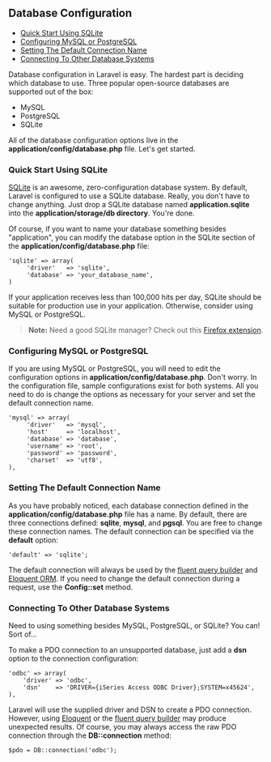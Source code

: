 ## Database Configuration

- [Quick Start Using SQLite](#quick)
- [Configuring MySQL or PostgreSQL](#server)
- [Setting The Default Connection Name](#default)
- [Connecting To Other Database Systems](#other)

Database configuration in Laravel is easy. The hardest part is deciding which database to use. Three popular open-source databases are supported out of the box:

- MySQL
- PostgreSQL
- SQLite

All of the database configuration options live in the **application/config/database.php** file. Let's get started.

<a name="quick"></a>
### Quick Start Using SQLite

[SQLite](http://sqlite.org) is an awesome, zero-configuration database system. By default, Laravel is configured to use a SQLite database. Really, you don't have to change anything. Just drop a SQLite database named **application.sqlite** into the **application/storage/db directory**. You're done.

Of course, if you want to name your database something besides "application", you can modify the database option in the SQLite section of the **application/config/database.php** file:

	'sqlite' => array(
	     'driver'   => 'sqlite',
	     'database' => 'your_database_name',
	)

If your application receives less than 100,000 hits per day, SQLite should be suitable for production use in your application. Otherwise, consider using MySQL or PostgreSQL.

> **Note:** Need a good SQLite manager? Check out this [Firefox extension](https://addons.mozilla.org/en-US/firefox/addon/sqlite-manager/).

<a name="server"></a>
### Configuring MySQL or PostgreSQL

If you are using MySQL or PostgreSQL, you will need to edit the configuration options in **application/config/database.php**. Don't worry. In the configuration file, sample configurations exist for both systems. All you need to do is change the options as necessary for your server and set the default connection name.

	'mysql' => array(
	     'driver'   => 'mysql',
	     'host'     => 'localhost',
	     'database' => 'database',
	     'username' => 'root',
	     'password' => 'password',
	     'charset'  => 'utf8',
	),

<a name="default"></a>
### Setting The Default Connection Name

As you have probably noticed, each database connection defined in the **application/config/database.php** file has a name. By default, there are three connections defined: **sqlite**, **mysql**, and **pgsql**. You are free to change these connection names. The default connection can be specified via the **default** option:

	'default' => 'sqlite';

The default connection will always be used by the [fluent query builder](/docs/database/query) and [Eloquent ORM](/docs/database/eloquent). If you need to change the default connection during a request, use the **Config::set** method.

<a name="other"></a>
### Connecting To Other Database Systems

Need to using something besides MySQL, PostgreSQL, or SQLite? You can! Sort of...

To make a PDO connection to an unsupported database, just add a **dsn** option to the connection configuration:

	'odbc' => array(
		'driver' => 'odbc',
		'dsn'    => 'DRIVER={iSeries Access ODBC Driver};SYSTEM=x45624',
	),

Laravel will use the supplied driver and DSN to create a PDO connection. However, using [Eloquent](/docs/database/eloquent) or the [fluent query builder](/docs/database/query) may produce unexpected results. Of course, you may always access the raw PDO connection through the **DB::connection** method:

	$pdo = DB::connection('odbc');